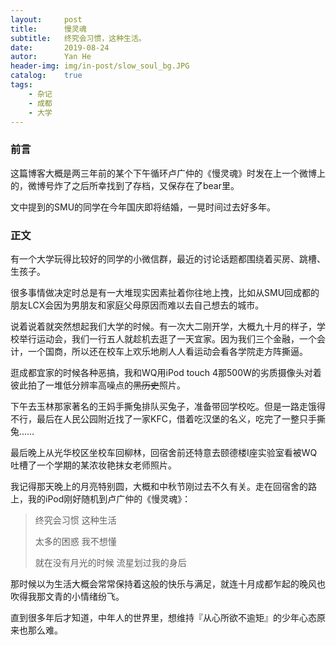 ```yaml
---
layout:     post
title:      慢灵魂
subtitle:   终究会习惯，这种生活。
date:       2019-08-24
autor:      Yan He
header-img: img/in-post/slow_soul_bg.JPG
catalog:    true
tags:
    - 杂记
    - 成都
    - 大学
---
```

### 前言

这篇博客大概是两三年前的某个下午循环卢广仲的《慢灵魂》时发在上一个微博上的，微博号炸了之后所幸找到了存档，又保存在了bear里。

文中提到的SMU的同学在今年国庆即将结婚，一晃时间过去好多年。

### 正文

有一个大学玩得比较好的同学的小微信群，最近的讨论话题都围绕着买房、跳槽、生孩子。

很多事情做决定时总是有一大堆现实因素扯着你往地上拽，比如从SMU回成都的朋友LCX会因为男朋友和家庭父母原因而难以去自己想去的城市。

说着说着就突然想起我们大学的时候。有一次大二刚开学，大概九十月的样子，学校举行运动会，我们一行五人就趁机去逛了一天宜家。因为我们三个金融，一个会计，一个国商，所以还在校车上欢乐地刷人人看运动会看各学院走方阵撕逼。

逛成都宜家的时候各种恶搞，我和WQ用iPod touch 4那500W的劣质摄像头对着彼此拍了一堆低分辨率高噪点的~~黑历史~~照片。

下午去玉林那家著名的王妈手撕兔排队买兔子，准备带回学校吃。但是一路走饿得不行，最后在人民公园附近找了一家KFC，借着吃汉堡的名义，吃完了一整只手撕兔……

最后晚上从光华校区坐校车回柳林，回宿舍前还特意去颐德楼I座实验室看被WQ吐槽了一个学期的某浓妆艳抹女老师照片。

我记得那天晚上的月亮特别圆，大概和中秋节刚过去不久有关。走在回宿舍的路上，我的iPod刚好随机到卢广仲的《慢灵魂》：


> 终究会习惯  这种生活
>
> 太多的困惑  我不想懂
>
> 就在没有月光的时候  流星划过我的身后


那时候以为生活大概会常常保持着这般的快乐与满足，就连十月成都乍起的晚风也吹得我那文青的小情绪纷飞。

直到很多年后才知道，中年人的世界里，想维持『从心所欲不逾矩』的少年心态原来也那么难。
